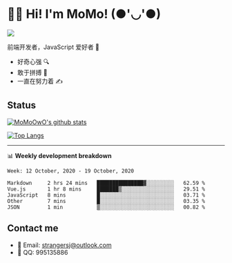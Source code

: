 # 👨‍🎓 Hi! I'm MoMo! (●'◡'●)

[![](https://img.shields.io/badge/-@MoMoOwO-%23181717?style=flat-square&logo=github)](https://github.com/MoMoOwO)

前端开发者，JavaScript 爱好者 💖
- 好奇心强 🔍
- 敢于拼搏 💪
- 一直在努力着 ✍

## Status

[![MoMoOwO's github stats](https://github-readme-stats.vercel.app/api?username=MoMoOwO&show_icons=true&theme=tokyonight)](https://github.com/MoMoOwO)

[![Top Langs](https://github-readme-stats.vercel.app/api/top-langs/?username=MoMoOwO&layout=compact&theme=tokyonight)](https://github.com/MoMoOwO)

---

📊 **Weekly development breakdown**

<!--START_SECTION:waka-->
```text
Week: 12 October, 2020 - 19 October, 2020

Markdown     2 hrs 24 mins   ███████████████▓░░░░░░░░░   62.59 % 
Vue.js       1 hr 8 mins     ███████▒░░░░░░░░░░░░░░░░░   29.51 % 
JavaScript   8 mins          █░░░░░░░░░░░░░░░░░░░░░░░░   03.71 % 
Other        7 mins          █░░░░░░░░░░░░░░░░░░░░░░░░   03.35 % 
JSON         1 min           ▒░░░░░░░░░░░░░░░░░░░░░░░░   00.82 % 
```
<!--END_SECTION:waka-->

## Contact me

- 📧 Email: strangersj@outlook.com
- 🐧 QQ: 995135886
